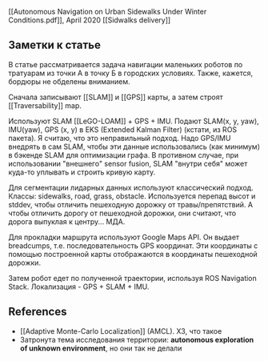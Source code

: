 [[Autonomous Navigation on Urban Sidewalks Under Winter Conditions.pdf]], April 2020
[[Sidwalks delivery]]

## Заметки к статье
В статье рассматривается задача навигации маленьких роботов по тратуарам из точки А в точку Б в городских условиях. Также, кажется, бордюры не обделены вниманием. 

Сначала записывают [[SLAM]] и [[GPS]] карты, а затем строят [[Traversability]] map. 

Используют SLAM [[LeGO-LOAM]] + GPS + IMU. Подают SLAM(x, y, yaw), IMU(yaw), GPS (x, y) в EKS (Extended Kalman Filter) (кстати, из ROS пакета). Я считаю, что это неправильный подход. Надо GPS/IMU внедрять в сам SLAM, чтобы эти данные использовались (как минимум) в бэкенде SLAM для оптимизации графа. В противном случае, при использовании "внешнего" sensor fusion, SLAM "внутри себя" может куда-то уплывать и строить кривую карту.

Для сегментации лидарных данных используют классический подход. Классы: sidewalks, road, grass, obstacle. Используется перепад высот и stddev, чтобы отличить пешеходную дорожку от травы/препятствий. А чтобы отличить дорогу от пешеходной дорожки, они считают, что дорога выпуклая к центру... МДА.

Для прокладки маршрута используют Google  Maps API. Он выдает breadcumps, т.е. последовательность GPS координат. Эти координаты с помощью построенной карты отображаются в координаты пешеходной дорожки.

Затем робот едет по полученной траектории, используя ROS Navigation Stack. Локализация - GPS + SLAM + IMU.

## References
- [[Adaptive Monte-Carlo Localization]] (AMCL). ХЗ, что такое
- Затронута тема исследования территории: **autonomous exploration of unknown environment**, но они так не делали


